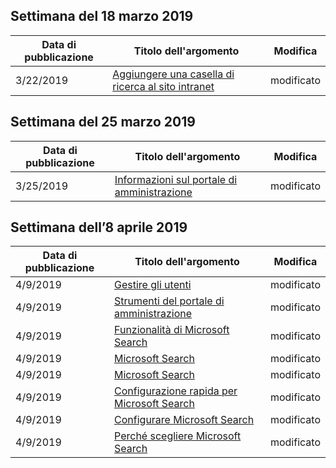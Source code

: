 <!-- This file is generated automatically each week. Changes made to this file will be overwritten.-->




## <a name="week-of-march-18-2019"></a>Settimana del 18 marzo 2019


| Data di pubblicazione |Titolo dell'argomento | Modifica |
|------|------------|--------|
| 3/22/2019 | [Aggiungere una casella di ricerca al sito intranet](/MicrosoftSearch/add-a-search-box-to-your-intranet-site) | modificato |


## <a name="week-of-march-25-2019"></a>Settimana del 25 marzo 2019


| Data di pubblicazione |Titolo dell'argomento | Modifica |
|------|------------|--------|
| 3/25/2019 | [Informazioni sul portale di amministrazione](/MicrosoftSearch/about-the-admin-portal) | modificato |


## <a name="week-of-april-08-2019"></a>Settimana dell’8 aprile 2019


| Data di pubblicazione |Titolo dell'argomento | Modifica |
|------|------------|--------|
| 4/9/2019 | [Gestire gli utenti](/MicrosoftSearch/add-users) | modificato |
| 4/9/2019 | [Strumenti del portale di amministrazione](/MicrosoftSearch/admin-portal-tools) | modificato |
| 4/9/2019 | [Funzionalità di Microsoft Search](/MicrosoftSearch/features) | modificato |
| 4/9/2019 | [Microsoft Search](/MicrosoftSearch/index) | modificato |
| 4/9/2019 | [Microsoft Search](/MicrosoftSearch/microsoft-search) | modificato |
| 4/9/2019 | [Configurazione rapida per Microsoft Search](/MicrosoftSearch/quick-set-up) | modificato |
| 4/9/2019 | [Configurare Microsoft Search](/MicrosoftSearch/set-up-microsoft-search) | modificato |
| 4/9/2019 | [Perché scegliere Microsoft Search](/MicrosoftSearch/why-microsoft-search) | modificato |
